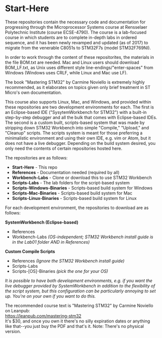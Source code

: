 # Start-Here

These repositories contain the necessary code and documentation for progressing through the Microprocessor Systems course at Rensselaer Polytechnic Institute (course ECSE-4790). The course is a lab-focused course in which students are to complete in-depth labs in ordered sequence, and it has been newly revamped and updated (as of 2017) to migrate from the venerable C8051s to STM32F7s (model STM32F769NI).

In order to work through the content of these repositorites, the materials in the file BOM.txt are needed. Mac and Linux users should download BOM_LF.txt, as Unix uses different style line-endings/"enter-spaces" from Windows (Windows uses CRLF, while Linux and Mac use LF).  

The book "Mastering STM32" by Carmine Noviello is extremely highly recommended, as it elaborates on topics given only brief treatment in ST Micro's own documentation.  

This course also supports Linux, Mac, and Windows, and provided within these repositories are two development environments for each. The first is an Eclipse-based IDE ("SysytemWorkbench for STM32") with a built-in step-by-step debugger and all the bulk that comes with Eclipse-based IDEs. The second is a custom built, scripts-based system that was made by stripping down STM32 Workbench into simple "Compile," "Upload," and "Cleanup" scripts. The scripts system is meant for those preferring a minimalistic environment and using their own IDE, e.g. vim or Atom, but it does not have a live debugger. Depending on the build system desired, you only need the contents of certain repositories hosted here.

The repositories are as follows:

- **Start-Here** - This repo  
- **References** - Documentation needed (required by all)  
- **Workbench-Labs** - Clone or download this to use STM32 Workbench  
- **Scripts-Labs** - The lab folders for the script-based system  
- **Scripts-Windows-Binaries** - Scripts-based build system for Windows  
- **Scripts-Mac-Binaries** - Scripts-based build system for Mac  
- **Scripts-Linux-Binaries** - Scripts-based build system for Linux  

For each development environment, the repositories to download are as follows:

**SystemWorkbench (Eclipse-based)**  
- References  
- Workbench-Labs *(OS-independent; STM32 Workbench install guide is in the Lab01 folder AND in References)*  

**Custom Compile Scripts**  
- References *(Ignore the STM32 Workbench install guide)*  
- Scripts-Labs  
- Scripts-[OS]-Binaries *(pick the one for your OS)*  

*It is possible to have both development environments, e.g. if you want the live debugger provided by SystemWorkbench in addition to the flexibility of the script system, but this configuration can be particularly annoying to set up. You're on your own if you want to do this.*

The recommended course text is "Mastering STM32" by Carmine Noviello on Leanpub:  
https://leanpub.com/mastering-stm32  
It's $30, and once you own it there's no silly expiration dates or anything like that--you just buy the PDF and that's it. Note: There's no physical version.
